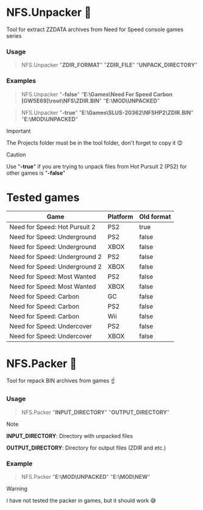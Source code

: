 # NFS.Unpacker :see_no_evil:
Tool for extract ZZDATA archives from Need for Speed console games series

### Usage
> NFS.Unpacker "**ZDIR_FORMAT**" "**ZDIR_FILE**" "**UNPACK_DIRECTORY**"

### Examples
> NFS.Unpacker "**-false**"  "**E:\Games\Need For Speed Carbon [GW5E69]\root\NFS\ZDIR.BIN**" "**E:\MOD\UNPACKED**"

> NFS.Unpacker "**-true**"  "**E:\Games\SLUS-20362\NFSHP2\ZDIR.BIN**" "**E:\MOD\UNPACKED**"

> [!important]
> The Projects folder must be in the tool folder, don't forget to copy it 😊

> [!caution]
> Use "**-true**" if you are trying to unpack files from Hot Pursuit 2 (PS2) for other games is "**-false**"

# Tested games
| Game   | Platform   | Old format   |
|--- |---  |--- |
| Need for Speed: Hot Pursuit 2 | PS2 | true |
| Need for Speed: Underground | PS2 | false |
| Need for Speed: Underground | XBOX | false |
| Need for Speed: Underground 2 | PS2 | false |
| Need for Speed: Underground 2 | XBOX | false |
| Need for Speed: Most Wanted | PS2 | false |
| Need for Speed: Most Wanted | XBOX | false |
| Need for Speed: Carbon | GC | false |
| Need for Speed: Carbon | PS2 | false |
| Need for Speed: Carbon | Wii | false |
| Need for Speed: Undercover | PS2 | false |
| Need for Speed: Undercover | XBOX | false |

# NFS.Packer :see_no_evil:
Tool for repack BIN archives from games ☝️

### Usage
> NFS.Packer "**INPUT_DIRECTORY**" "**OUTPUT_DIRECTORY**"

> [!note]
> **INPUT_DIRECTORY**: Directory with unpacked files
> 
> **OUTPUT_DIRECTORY**: Directory for output files (ZDIR and etc.)

### Example
> NFS.Packer "**E:\MOD\UNPACKED**" "**E:\MOD\NEW**"

> [!warning]
> I have not tested the packer in games, but it should work 😅